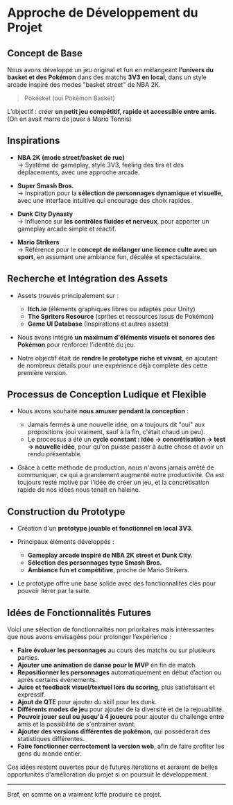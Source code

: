 # Approche de Développement du Projet

## Concept de Base
Nous avons développé un jeu original et fun en mélangeant **l’univers du basket et des Pokémon** dans des matchs **3V3 en local**, dans un style arcade inspiré des modes "basket street" de NBA 2K.

> Pokésket (oui Pokémon Basket)

L’objectif : créer **un petit jeu compétitif, rapide et accessible entre amis.** (On en avait marre de jouer à Mario Tennis)

## Inspirations
- **NBA 2K (mode street/basket de rue)**  
  → Système de gameplay, style 3V3, feeling des tirs et des déplacements, avec une approche arcade. 
  
- **Super Smash Bros.**  
  → Inspiration pour la **sélection de personnages dynamique et visuelle**, avec une interface intuitive qui encourage des choix rapides.

- **Dunk City Dynasty**  
  → Influence sur **les contrôles fluides et nerveux**, pour apporter un gameplay arcade simple et réactif.

- **Mario Strikers**  
  → Référence pour le **concept de mélanger une licence culte avec un sport**, en assumant une ambiance fun, décalée et spectaculaire.

## Recherche et Intégration des Assets
- Assets trouvés principalement sur :
  - **Itch.io** (éléments graphiques libres ou adaptés pour Unity)
  - **The Spriters Resource** (sprites et ressources issus de Pokémon)
  - **Game UI Database** (Inspirations et autres assets)
  
- Nous avons intégré **un maximum d'éléments visuels et sonores des Pokémon** pour renforcer l’identité du jeu.

- Notre objectif était de **rendre le prototype riche et vivant**, en ajoutant de nombreux détails pour une expérience déjà complète dès cette première version.

## Processus de Conception Ludique et Flexible
- Nous avons souhaité **nous amuser pendant la conception** :  
  - Jamais fermés à une nouvelle idée, on a toujours dit "oui" aux propositions (oui vraiment, sauf à la fin, c'était chaud un peu).  
  - Le processus a été un **cycle constant : idée → concrétisation → test → nouvelle idée**, pour qu'on puisse passer à autre chose et avoir un rendu présentable.

- Grâce à cette méthode de production, nous n'avons jamais arrêté de communiquer, ce qui a grandement augmenté notre productivité. On est toujours resté motivé par l'idée de créer un jeu, et la concrétisation rapide de nos idées nous tenait en haleine.

## Construction du Prototype
- Création d'un **prototype jouable et fonctionnel en local 3V3.**
- Principaux éléments développés :
  - **Gameplay arcade inspiré de NBA 2K street et Dunk City.**
  - **Sélection des personnages type Smash Bros.**
  - **Ambiance fun et compétitive**, proche de Mario Strikers.

- Le prototype offre une base solide avec des fonctionnalités clés pour pouvoir itérer par la suite.

## Idées de Fonctionnalités Futures
Voici une sélection de fonctionnalités non prioritaires mais intéressantes que nous avons envisagées pour prolonger l’expérience :

- **Faire évoluer les personnages** au cours des matchs ou sur plusieurs parties.
- **Ajouter une animation de danse pour le MVP** en fin de match.
- **Repositionner les personnages** automatiquement en début d’action ou après certains événements.
- **Juice et feedback visuel/textuel lors du scoring**, plus satisfaisant et expressif.
- **Ajout de QTE** pour ajouter du skill pour les dunk.
- **Différents modes de jeu** pour ajouter de la diversité et de la rejouabilité.
- **Pouvoir jouer seul ou jusqu'à 4 joueurs** pour ajouter du challenge entre amis et la possibilité de s'entraîner avant.
- **Ajouter des versions différentes de pokémon**, qui posséderait des statistiques différentes.
- **Faire fonctionner correctement la version web**, afin de faire profiter les gens du monde entier.

Ces idées restent ouvertes pour de futures itérations et seraient de belles opportunités d'amélioration du projet si on poursuit le développement.

---

Bref, en somme on a vraiment kiffé produire ce projet.
